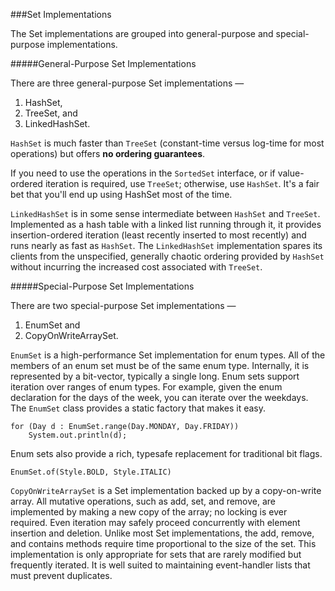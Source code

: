 ###Set Implementations

The Set implementations are grouped into general-purpose and special-purpose implementations.

#####General-Purpose Set Implementations

There are three general-purpose Set implementations —
1. HashSet,
2. TreeSet, and 
3. LinkedHashSet. 

<code>HashSet</code> is much faster than <code>TreeSet</code> (constant-time versus log-time for most operations) but offers <b>no ordering guarantees</b>. 

If you need to use the operations in the <code>SortedSet</code> interface, or if value-ordered iteration is required, use <code>TreeSet</code>; otherwise, use <code>HashSet</code>. It's a fair bet that you'll end up using HashSet most of the time.

<code>LinkedHashSet</code> is in some sense intermediate between <code>HashSet</code> and <code>TreeSet</code>. Implemented as a hash table with a linked list running through it, it provides insertion-ordered iteration (least recently inserted to most recently) and runs nearly as fast as <code>HashSet</code>. The <code>LinkedHashSet</code> implementation spares its clients from the unspecified, generally chaotic ordering provided by <code>HashSet</code> without incurring the increased cost associated with <code>TreeSet</code>.

#####Special-Purpose Set Implementations

There are two special-purpose Set implementations — 
1. EnumSet and 
2. CopyOnWriteArraySet.


<code>EnumSet</code> is a high-performance Set implementation for enum types. All of the members of an enum set must be of the same enum type. Internally, it is represented by a bit-vector, typically a single long. Enum sets support iteration over ranges of enum types. For example, given the enum declaration for the days of the week, you can iterate over the weekdays. The <code>EnumSet</code> class provides a static factory that makes it easy.

    for (Day d : EnumSet.range(Day.MONDAY, Day.FRIDAY))
        System.out.println(d);
Enum sets also provide a rich, typesafe replacement for traditional bit flags.

    EnumSet.of(Style.BOLD, Style.ITALIC)
<code>CopyOnWriteArraySet</code> is a Set implementation backed up by a copy-on-write array. All mutative operations, such as add, set, and remove, are implemented by making a new copy of the array; no locking is ever required. Even iteration may safely proceed concurrently with element insertion and deletion. Unlike most Set implementations, the add, remove, and contains methods require time proportional to the size of the set. This implementation is only appropriate for sets that are rarely modified but frequently iterated. It is well suited to maintaining event-handler lists that must prevent duplicates.
